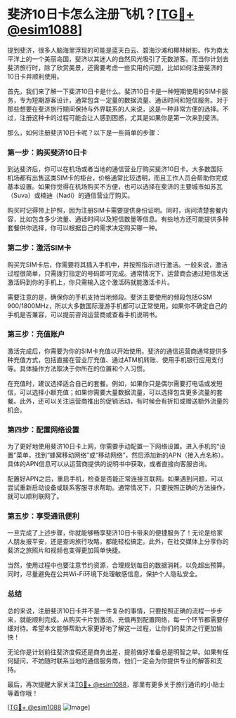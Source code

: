 # 斐济10日卡怎么注册飞机？[[TG💪+ @esim1088](https://t.me/s/esim1088)]

提到斐济，很多人脑海里浮现的可能是蓝天白云、碧海沙滩和椰林树影。作为南太平洋上的一个美丽岛国，斐济以其迷人的自然风光吸引了无数游客。而当你计划去斐济旅行时，除了欣赏美景，还需要考虑一些实用的问题，比如如何注册斐济的10日卡并顺利使用。

首先，我们来了解一下斐济10日卡是什么。斐济10日卡是一种短期使用的SIM卡服务，专为短期游客设计，通常包含一定量的数据流量、通话时间和短信服务。对于那些想要在斐济旅行期间保持与外界联系的人来说，这是一种非常方便的选择。不过，注册这种卡的过程可能会让人感到困惑，尤其是如果你是第一次来到斐济。

那么，如何注册斐济10日卡呢？以下是一些简单的步骤：

### **第一步：购买斐济10日卡**

到达斐济后，你可以在机场或者当地的通信营业厅购买斐济10日卡。大多数国际机场都有出售这类SIM卡的柜台，价格通常比较透明，而且工作人员会帮助你完成基本设置。如果你觉得在机场购买不方便，也可以选择在斐济的主要城市如苏瓦（Suva）或楠迪（Nadi）的通信营业厅购买。

购买时记得带上护照，因为注册SIM卡需要提供身份证明。同时，询问清楚套餐内容，比如包含多少流量、通话时间以及短信数量等信息。有些地方还可能提供多种套餐供你选择，你可以根据自己的需求决定购买哪一种。

### **第二步：激活SIM卡**

购买完SIM卡后，你需要将其插入手机中，并按照指示进行激活。一般来说，激活过程很简单，只需拨打指定的号码即可完成。通常情况下，运营商会通过短信发送激活码到你的手机上，你只需输入这个激活码就能激活卡片。

需要注意的是，确保你的手机支持当地频段。斐济主要使用的频段包括GSM 900/1800MHz，所以大多数国际漫游手机都可以正常使用。如果你不确定自己的手机是否兼容，可以提前咨询运营商或查看手机说明书。

### **第三步：充值账户**

激活完成后，你需要为你的SIM卡充值以开始使用。斐济的通信运营商通常提供多种充值方式，包括直接在营业厅充值、通过ATM机转账、使用手机银行应用支付等。具体操作方法取决于你所在的位置和个人习惯。

在充值时，建议选择适合自己的套餐。例如，如果你只是偶尔需要打电话或发短信，可以选择小额充值；如果你需要大量数据流量，可以选择包含更多流量的套餐。此外，还可以关注运营商推出的促销活动，有时候会有折扣或赠送额外流量的机会。

### **第四步：配置网络设置**

为了更好地使用斐济10日卡上网，你需要手动配置一下网络设置。进入手机的“设置”菜单，找到“蜂窝移动网络”或“移动网络”，然后添加新的APN（接入点名称）。具体的APN信息可以从运营商提供的说明书中获取，或者直接向客服咨询。

配置好APN之后，重启手机，检查是否能正常连接互联网。如果遇到问题，可以尝试重新启动设备或联系客服寻求帮助。通常情况下，只要按照正确的方法操作，就可以顺利联网了。

### **第五步：享受通讯便利**

一旦完成了上述步骤，你就能够畅享斐济10日卡带来的便捷服务了！无论是给家人朋友报平安，还是查询旅行攻略，都能轻松搞定。此外，在社交媒体上分享你的斐济之旅照片和视频也变得更加简单快捷。

当然，使用过程中也要注意节约资源，合理规划每日的数据消耗，以免超出预算。同时，尽量避免在公共Wi-Fi环境下处理敏感信息，保护个人隐私安全。

### **总结**

总的来说，注册斐济10日卡并不是一件复杂的事情，只要按照正确的流程一步步来，就能顺利完成。从购买卡片到激活、充值再到配置网络，每一个环节都需要仔细对待。希望本文能够帮助大家更好地了解这一过程，让你们的斐济之行更加愉快！

无论你是计划前往斐济度假还是商务出差，提前做好准备总是明智之举。如果有任何疑问，不妨随时联系当地的通信服务商，他们一定会为你提供专业的解答和支持。

最后，再次提醒大家关注[TG💪+ @esim1088](https://t.me/s/esim1088)，那里有更多关于旅行通讯的小贴士等着你哦！

[[TG💪+ @esim1088](https://t.me/s/esim1088) ![Image](https://i.postimg.cc/4NQfJmqS/Snipaste-2025-05-13-00-14-12.png)]